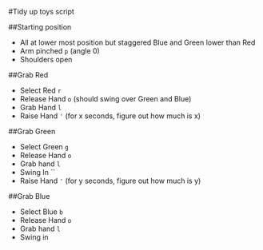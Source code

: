 #Tidy up toys script

##Starting position
- All at lower most position but staggered Blue and Green lower than Red 
- Arm pinched `p` (angle 0) 
- Shoulders open 

##Grab Red
- Select Red `r`
- Release Hand `o` (should swing over Green and Blue)
- Grab Hand  `l`
- Raise Hand `'` (for x seconds, figure out how much is x)

##Grab Green
- Select Green `g`
- Release Hand `o`
- Grab hand    `l`
- Swing In     ``
- Raise Hand `'` (for y seconds, figure out how much is y)

##Grab Blue
- Select Blue `b`
- Release Hand `o`
- Grab hand `l`
- Swing in
